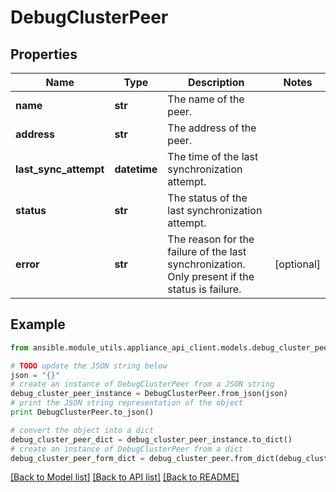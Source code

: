 # DebugClusterPeer


## Properties

Name | Type | Description | Notes
------------ | ------------- | ------------- | -------------
**name** | **str** | The name of the peer. | 
**address** | **str** | The address of the peer. | 
**last_sync_attempt** | **datetime** | The time of the last synchronization attempt. | 
**status** | **str** | The status of the last synchronization attempt. | 
**error** | **str** | The reason for the failure of the last synchronization. Only present if the status is failure.  | [optional] 

## Example

```python
from ansible.module_utils.appliance_api_client.models.debug_cluster_peer import DebugClusterPeer

# TODO update the JSON string below
json = "{}"
# create an instance of DebugClusterPeer from a JSON string
debug_cluster_peer_instance = DebugClusterPeer.from_json(json)
# print the JSON string representation of the object
print DebugClusterPeer.to_json()

# convert the object into a dict
debug_cluster_peer_dict = debug_cluster_peer_instance.to_dict()
# create an instance of DebugClusterPeer from a dict
debug_cluster_peer_form_dict = debug_cluster_peer.from_dict(debug_cluster_peer_dict)
```
[[Back to Model list]](../README.md#documentation-for-models) [[Back to API list]](../README.md#documentation-for-api-endpoints) [[Back to README]](../README.md)


